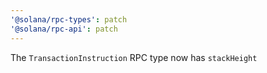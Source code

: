 ```yaml
---
'@solana/rpc-types': patch
'@solana/rpc-api': patch
---
```


The `TransactionInstruction` RPC type now has `stackHeight`
